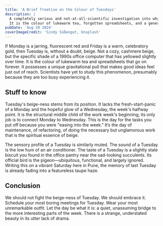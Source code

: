 ```yaml
---
title: 'A Brief Treatise on the Colour of Tuesdays'
description: |
  A completely serious and not-at-all-scientific investigation into why Tuesday feels overwhelmingly beige.
  It is the colour of lukewarm tea, forgotten spreadsheets, and a general lack of drama.
pubDate: 'Aug 28 2024'
coverImageCredit: 'Sindy Süßengut, Unsplash'
---
```


If Monday is a jarring, fluorescent red and Friday is a warm, celebratory gold, then Tuesday is, without a doubt, beige. Not a cozy, cashmere beige, but the specific shade of a 1990s office computer that has yellowed slightly over time. It is the colour of lukewarm tea and spreadsheets that go on forever. It possesses a unique gravitational pull that makes good ideas feel just out of reach. Scientists have yet to study this phenomenon, presumably because they are too busy experiencing it.

## Stuff to know

Tuesday's beige-ness stems from its position. It lacks the fresh-start-panic of a Monday and the hopeful glow of a Wednesday, the week's halfway point. It is the structural middle child of the work week's beginning; its only job is to connect Monday to Wednesday. This is the day for the tasks you put off because you were "easing into the week." It’s the day of maintenance, of refactoring, of doing the necessary but unglamorous work that is the spiritual essence of beige.

The sensory profile of a Tuesday is similarly muted. The sound of a Tuesday is the low hum of an air conditioner. The taste of a Tuesday is a slightly stale biscuit you found in the office pantry near the sad-looking succulents. Its official bird is the pigeon—ubiquitous, functional, and largely ignored. Writing this on a vibrant Saturday here in Pune, the memory of last Tuesday is already fading into a featureless taupe haze.

## Conclusion

We should not fight the beige-ness of Tuesday. We should embrace it. Schedule your most boring meetings for Tuesday. Wear your most unremarkable outfit. Let the day be what it is: a quiet, unassuming bridge to the more interesting parts of the week. There is a strange, understated beauty in its utter lack of drama.
